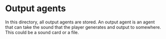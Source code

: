 # Output agents
In this directory, all output agents are stored. An output agent is an agent that can take the sound that the player generates and output to somewhere. This could be a sound card or a file.
